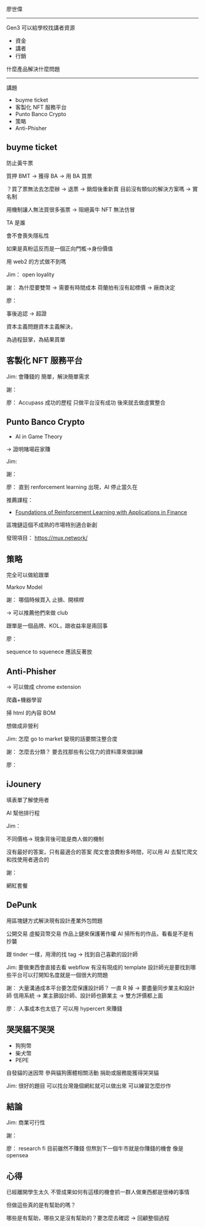 
廖世偉


----

Gen3
可以給學校找講者資源
- 資金
- 講者
- 行銷

什麼產品解決什麼問題

----

講題
- buyme ticket
- 客製化 NFT 服務平台
- Punto Banco Crypto
- 策略
- Anti-Phisher


## buyme ticket

防止黃牛票

質押 BMT -> 獲得 BA -> 用 BA 買票

？買了票無法去怎麼辦 -> 退票 -> 銷燬後重新賣
目前沒有類似的解決方案嗎 -> 實名制

用機制讓人無法買很多張票 -> 阻絕黃牛
NFT 無法仿冒

TA 是誰

會不會喪失隱私性

如果是真粉這反而是一個正向門檻->身份價值

用 web2 的方式做不到嗎 

Jim：
open loyality

謝：
為什麼要雙幣 -> 需要有時間成本
荷蘭拍有沒有起標價 -> 廠商決定


廖：

事後追認 -> 超證

資本主義問題資本主義解決，

為過程鼓掌，為結果買單

## 客製化 NFT 服務平台

Jim:
會賺錢的
簡單，解決簡單需求

謝：

廖：
Accupass 成功的歷程
只做平台沒有成功
後來就去做虛實整合

## Punto Banco Crypto

- AI in Game Theory

-> 證明賭場莊家賺

Jim:

謝：

廖：
直到 renforcement learning 出現，AI 停止當久在

推薦課程：
- [Foundations of Reinforcement Learning with Applications in Finance](http://web.stanford.edu/class/cme241/)

區塊鏈這個不成熟的市場特別適合新創

發現項目： https://mux.network/

## 策略
完全可以做給跟單

Markov Model

謝：
哪個時候買入
止損、開槓桿

-> 可以推薦他們來做 club

跟單是一個品牌、KOL，跟收益率是兩回事

廖：

sequence to squenece 應該反著放

## Anti-Phisher

-> 可以做成 chrome extension

爬蟲+機器學習

掃 html 的內容
BOM

想做成非營利

Jim:
怎麼 go to market
變現的話要關注整合度

謝：
怎麼去分類？
要去找那些有公信力的資料庫來做訓練

廖：

## iJounery

填表單了解使用者

AI 幫他排行程

Jim：

不同價格-> 現象背後可能是商人做的機制

沒有最好的答案，只有最適合的答案
爬文會浪費粉多時間，可以用 AI 去幫忙爬文和找使用者適合的

謝：

網紅套餐

## DePunk

用區塊鏈方式解決現有設計產業外包問題

公開交易
虛擬貨幣交易
作品上鏈來保護著作權
AI 掃所有的作品，看看是不是有抄襲

跟 tinder 一樣，用滑的找 tag -> 找到自己喜歡的設計師

Jim:
要做東西會直接去看 webflow 有沒有現成的 template
設計師光是要找到哪些平台可以打開知名度就是一個很大的問題

謝：
大量溝通成本平台要怎麼保護設計師？
一直 R 掉 -> 要盡量同步業主和設計師
信用系統 -> 業主篩設計師、設計師也篩業主 -> 雙方評價都上面

廖：
人事成本也太低了
可以用 hypercert 來賺錢

## 哭哭貓不哭哭
- 狗狗幣
- 柴犬幣
- PEPE

自發貓的迷因幣
參與貓狗團體相關活動
捐助或服務能獲得哭哭貓

Jim:
很好的題目
可以找台灣幾個網紅就可以做出來
可以練習怎麼炒作 

## 結論

Jim:
商業可行性

謝：

廖：
research fi 目前雖然不賺錢
但熬到下一個牛市就是你賺錢的機會
像是 opensea

## 心得
已經離開學生太久
不管成果如何有這樣的機會抓一群人做東西都是很棒的事情

但做這些真的是有幫助的嗎？

哪些是有幫助，哪些又是沒有幫助的？要怎麼去確認 -> 回顧整個過程